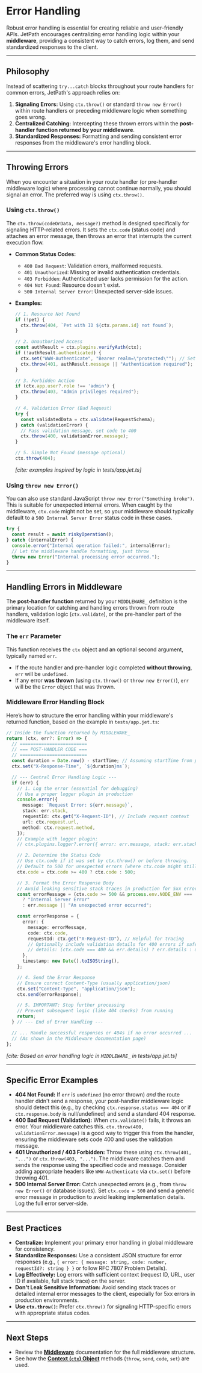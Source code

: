 <docmach type="wrapper" file="doc-fragments/docs.html" replacement="content">
  
# Error Handling

Robust error handling is essential for creating reliable and user-friendly APIs. JetPath encourages centralizing error handling logic within your **middleware**, providing a consistent way to catch errors, log them, and send standardized responses to the client.

---

## Philosophy

Instead of scattering `try...catch` blocks throughout your route handlers for common errors, JetPath's approach relies on:

1.  **Signaling Errors:** Using `ctx.throw()` or standard `throw new Error()` within route handlers or preceding middleware logic when something goes wrong.
2.  **Centralized Catching:** Intercepting these thrown errors within the **post-handler function returned by your middleware**.
3.  **Standardized Responses:** Formatting and sending consistent error responses from the middleware's error handling block.

---

## Throwing Errors

When you encounter a situation in your route handler (or pre-handler middleware logic) where processing cannot continue normally, you should signal an error. The preferred way is using `ctx.throw()`.

### Using `ctx.throw()`

The `ctx.throw(codeOrData, message?)` method is designed specifically for signaling HTTP-related errors. It sets the `ctx.code` (status code) and attaches an error message, then throws an error that interrupts the current execution flow.

* **Common Status Codes:**
    * `400 Bad Request`: Validation errors, malformed requests.
    * `401 Unauthorized`: Missing or invalid authentication credentials.
    * `403 Forbidden`: Authenticated user lacks permission for the action.
    * `404 Not Found`: Resource doesn't exist.
    * `500 Internal Server Error`: Unexpected server-side issues.

* **Examples:**
    ```typescript
    // 1. Resource Not Found
    if (!pet) {
      ctx.throw(404, `Pet with ID ${ctx.params.id} not found`);
    }

    // 2. Unauthorized Access
    const authResult = ctx.plugins.verifyAuth(ctx);
    if (!authResult.authenticated) {
      ctx.set("WWW-Authenticate", "Bearer realm=\"protected\""); // Set relevant header
      ctx.throw(401, authResult.message || "Authentication required");
    }

    // 3. Forbidden Action
    if (ctx.app.user?.role !== 'admin') {
      ctx.throw(403, "Admin privileges required");
    }

    // 4. Validation Error (Bad Request)
    try {
      const validatedData = ctx.validate(RequestSchema);
    } catch (validationError) {
      // Pass validation message, set code to 400
      ctx.throw(400, validationError.message);
    }

    // 5. Simple Not Found (message optional)
    ctx.throw(404);
    ```
    *[cite: examples inspired by logic in tests/app.jet.ts]*

### Using `throw new Error()`

You can also use standard JavaScript `throw new Error("Something broke")`. This is suitable for unexpected internal errors. When caught by the middleware, `ctx.code` might not be set, so your middleware should typically default to a `500 Internal Server Error` status code in these cases.

```typescript
try {
  const result = await riskyOperation();
} catch (internalError) {
  console.error("Internal operation failed:", internalError);
  // Let the middleware handle formatting, just throw
  throw new Error("Internal processing error occurred.");
}
````

-----

## Handling Errors in Middleware

The **post-handler function** returned by your `MIDDLEWARE_` definition is the primary location for catching and handling errors thrown from route handlers, validation logic (`ctx.validate`), or the pre-handler part of the middleware itself.

### The `err` Parameter

This function receives the `ctx` object and an optional second argument, typically named `err`.

  * If the route handler and pre-handler logic completed **without throwing**, `err` will be `undefined`.
  * If any error **was thrown** (using `ctx.throw()` or `throw new Error()`), `err` will be the `Error` object that was thrown.

### Middleware Error Handling Block

Here’s how to structure the error handling within your middleware's returned function, based on the example in `tests/app.jet.ts`:

```typescript
// Inside the function returned by MIDDLEWARE_
return (ctx, err?: Error) => {
  // =========================
  // === POST-HANDLER CODE ===
  // =========================
  const duration = Date.now() - startTime; // Assuming startTime from pre-handler
  ctx.set("X-Response-Time", `${duration}ms`);

  // --- Central Error Handling Logic ---
  if (err) {
    // 1. Log the error (essential for debugging)
    // Use a proper logger plugin in production
    console.error({
      message: `Request Error: ${err.message}`,
      stack: err.stack,
      requestId: ctx.get("X-Request-ID"), // Include request context
      url: ctx.request.url,
      method: ctx.request.method,
    });
    // Example with logger plugin:
    // ctx.plugins.logger?.error({ error: err.message, stack: err.stack, code: ctx.code, requestId: ctx.get("X-Request-ID") });

    // 2. Determine the Status Code
    // Use ctx.code if it was set by ctx.throw() or before throwing.
    // Default to 500 for unexpected errors (where ctx.code might still be 200 or unset).
    ctx.code = ctx.code >= 400 ? ctx.code : 500;

    // 3. Format the Error Response Body
    // Avoid leaking sensitive stack traces in production for 5xx errors!
    const errorMessage = (ctx.code >= 500 && process.env.NODE_ENV === 'production')
      ? "Internal Server Error"
      : err.message || "An unexpected error occurred";

    const errorResponse = {
      error: {
        message: errorMessage,
        code: ctx.code,
        requestId: ctx.get("X-Request-ID"), // Helpful for tracing
        // Optionally include validation details for 400 errors if safe
        // details: (ctx.code === 400 && err.details) ? err.details : undefined,
      },
      timestamp: new Date().toISOString(),
    };

    // 4. Send the Error Response
    // Ensure correct Content-Type (usually application/json)
    ctx.set("Content-Type", "application/json");
    ctx.send(errorResponse);

    // 5. IMPORTANT: Stop further processing
    // Prevent subsequent logic (like 404 checks) from running
    return;
  } // --- End of Error Handling ---

  // ... Handle successful responses or 404s if no error occurred ...
  // (As shown in the Middleware documentation page)
};
```

*[cite: Based on error handling logic in `MIDDLEWARE_` in tests/app.jet.ts]*

-----

## Specific Error Examples

  * **404 Not Found:** If `err` is `undefined` (no error thrown) *and* the route handler didn't send a response, your post-handler middleware logic should detect this (e.g., by checking `ctx.response.status === 404` or if `ctx.response.body` is null/undefined) and send a standard 404 response.
  * **400 Bad Request (Validation):** When `ctx.validate()` fails, it throws an error. Your middleware catches this. `ctx.throw(400, validationError.message)` is a good way to trigger this from the handler, ensuring the middleware sets code 400 and uses the validation message.
  * **401 Unauthorized / 403 Forbidden:** Throw these using `ctx.throw(401, "...")` or `ctx.throw(403, "...")`. The middleware catches them and sends the response using the specified code and message. Consider adding appropriate headers like `WWW-Authenticate` via `ctx.set()` before throwing 401.
  * **500 Internal Server Error:** Catch unexpected errors (e.g., from `throw new Error()` or database issues). Set `ctx.code = 500` and send a generic error message in production to avoid leaking implementation details. Log the full error server-side.

-----

## Best Practices

  * **Centralize:** Implement your primary error handling in global middleware for consistency.
  * **Standardize Responses:** Use a consistent JSON structure for error responses (e.g., `{ error: { message: string, code: number, requestId?: string } }` or follow RFC 7807 Problem Details).
  * **Log Effectively:** Log errors with sufficient context (request ID, URL, user ID if available, full stack trace) on the server.
  * **Don't Leak Sensitive Information:** Avoid sending stack traces or detailed internal error messages to the client, especially for 5xx errors in production environments.
  * **Use `ctx.throw()`:** Prefer `ctx.throw()` for signaling HTTP-specific errors with appropriate status codes.

-----

## Next Steps

  * Review the [**Middleware**](https://www.google.com/search?q=./middleware.md) documentation for the full middleware structure.
  * See how the [**Context (`ctx`) Object**](https://www.google.com/search?q=./context.md) methods (`throw`, `send`, `code`, `set`) are used.
 
</docmach>



